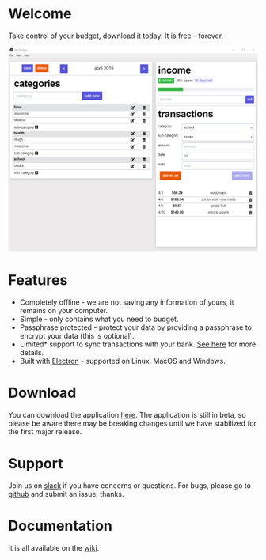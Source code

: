 # Welcome
Take control of your budget, download it today. It is free - forever.

![MyBudget](images/readme.png)

# Features
- Completely offline - we are not saving any information of yours, it remains on your computer.
- Simple - only contains what you need to budget.
- Passphrase protected - protect your data by providing a passphrase to encrypt your data (this is optional).
- Limited* support to sync transactions with your bank. [See here](https://github.com/reZach/my-budget/wiki/Creating-a-new-connector) for more details.
- Built with [Electron](https://electronjs.org/) - supported on Linux, MacOS and Windows.

# Download
You can download the application [here](https://github.com/reZach/my-budget/releases). The application is still in beta, so please be aware there may be breaking changes until we have stabilized for the first major release.

# Support
Join us on [slack](https://join.slack.com/t/my-budget/shared_invite/enQtNjA0NDg1MTI2MzI2LTkxZmI0M2YzMGQ2YzlkMDc1YzkxMjU1M2EyZmI4MjlkYTY3MzgwNzVhMmY2MzJhNmM4OGE0Njc0NDZiMDVkY2U) if you have concerns or questions. For bugs, please go to [github](https://github.com/reZach/my-budget/issues) and submit an issue, thanks.

# Documentation
It is all available on the [wiki](https://github.com/reZach/my-budget/wiki).